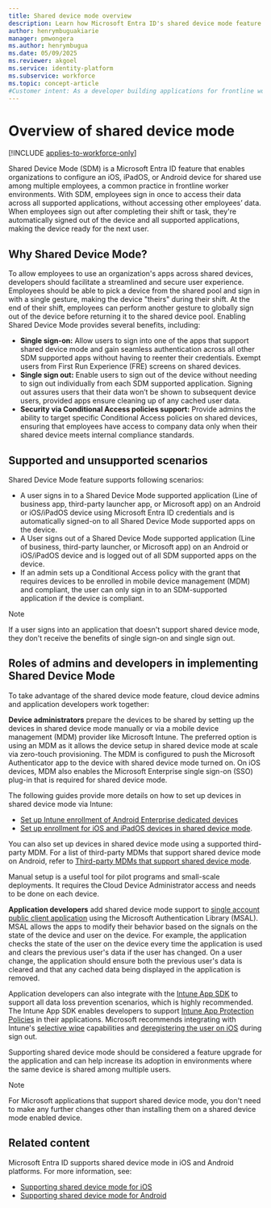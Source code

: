 ```yaml
---
title: Shared device mode overview
description: Learn how Microsoft Entra ID's shared device mode feature enables device sharing for your frontline workers.
author: henrymbuguakiarie
manager: pmwongera
ms.author: henrymbugua
ms.date: 05/09/2025
ms.reviewer: akgoel
ms.service: identity-platform
ms.subservice: workforce
ms.topic: concept-article
#Customer intent: As a developer building applications for frontline workers, I want to understand how to enable shared device mode in my apps using Microsoft Entra ID, so that I can provide a secure and optimized experience for users on shared Android and iOS devices.
---
```


# Overview of shared device mode

[!INCLUDE [applies-to-workforce-only](../external-id/includes/applies-to-workforce-only.md)]

Shared Device Mode (SDM) is a Microsoft Entra ID feature that enables organizations to configure an iOS, iPadOS, or Android device for shared use among multiple employees, a common practice in frontline worker environments. With SDM, employees sign in once to access their data across all supported applications, without accessing other employees’ data. When employees sign out after completing their shift or task, they're automatically signed out of the device and all supported applications, making the device ready for the next user.

## Why Shared Device Mode?

To allow employees to use an organization's apps across shared devices, developers should facilitate a streamlined and secure user experience. Employees should be able to pick a device from the shared pool and sign in with a single gesture, making the device "theirs" during their shift. At the end of their shift, employees can perform another gesture to globally sign out of the device before returning it to the shared device pool. Enabling Shared Device Mode provides several benefits, including:

- **Single sign-on:** Allow users to sign into one of the apps that support shared device mode and gain seamless authentication across all other SDM supported apps without having to reenter their credentials. Exempt users from First Run Experience (FRE) screens on shared devices. 
- **Single sign out:** Enable users to sign out of the device without needing to sign out individually from each SDM supported application. Signing out assures users that their data won’t be shown to subsequent device users, provided apps ensure cleaning up of any cached user data.
- **Security via Conditional Access policies support:** Provide admins the ability to target specific Conditional Access policies on shared devices, ensuring that employees have access to company data only when their shared device meets internal compliance standards.

## Supported and unsupported scenarios

Shared Device Mode feature supports following scenarios:

- A user signs in to a Shared Device Mode supported application (Line of business app, third-party launcher app, or Microsoft app) on an Android or iOS/iPadOS device using Microsoft Entra ID credentials and is automatically signed-on to all Shared Device Mode supported apps on the device.
- A User signs out of a Shared Device Mode supported application (Line of business, third-party launcher, or Microsoft app) on an Android or iOS/iPadOS device and is logged out of all SDM supported apps on the device.
- If an admin sets up a Conditional Access policy with the grant that requires devices to be enrolled in mobile device management (MDM) and compliant, the user can only sign in to an SDM-supported application if the device is compliant.

>[!Note]
> If a user signs into an application that doesn't support shared device mode, they don't receive the benefits of single sign-on and single sign out.

## Roles of admins and developers in implementing Shared Device Mode

To take advantage of the shared device mode feature, cloud device admins and application developers work together:

**Device administrators** prepare the devices to be shared by setting up the devices in shared device mode manually or via a mobile device management (MDM) provider like Microsoft Intune. The preferred option is using an MDM as it allows the device setup in shared device mode at scale via zero-touch provisioning. The MDM is configured to push the Microsoft Authenticator app to the device with shared device mode turned on. On iOS devices, MDM also enables the Microsoft Enterprise single sign-on (SSO) plug-in that is required for shared device mode. 

The following guides provide more details on how to set up devices in shared device mode via Intune:

- [Set up Intune enrollment of Android Enterprise dedicated devices](/mem/intune/enrollment/android-kiosk-enroll) 
- [Set up enrollment for iOS and iPadOS devices in shared device mode](/mem/intune/enrollment/automated-device-enrollment-shared-device-mode). 
    
You can also set up devices in shared device mode using a supported third-party MDM. For a list of third-party MDMs that support shared device mode on Android, refer to [Third-party MDMs that support shared device mode](/entra/identity-platform/msal-android-shared-devices#third-party-mdms-that-support-shared-device-mode).

Manual setup is a useful tool for pilot programs and small-scale deployments. It requires the Cloud Device Administrator access and needs to be done on each device.

**Application developers** add shared device mode support to [single account public client application](single-multi-account.md#single-account-public-client-application) using the Microsoft Authentication Library (MSAL). MSAL allows the apps to modify their behavior based on the signals on the state of the device and user on the device. For example, the application checks the state of the user on the device every time the application is used and clears the previous user's data if the user has changed. On a user change, the application should ensure both the previous user's data is cleared and that any cached data being displayed in the application is removed.

Application developers can also integrate with the [Intune App SDK](/mem/intune/developer/app-sdk) to support all data loss prevention scenarios, which is highly recommended. The Intune App SDK enables developers to support [Intune App Protection Policies](/mem/intune/apps/app-protection-policy) in their applications. Microsoft recommends integrating with Intune's [selective wipe](/mem/intune/developer/app-sdk-android-phase5#selective-wipe) capabilities and [deregistering the user on iOS](/mem/intune/developer/app-sdk-ios-phase1#deregister-user-accounts) during sign out.

Supporting shared device mode should be considered a feature upgrade for the application and can help increase its adoption in environments where the same device is shared among multiple users. 

>[!Note]
>For Microsoft applications that support shared device mode, you don't need to make any further changes other than installing them on a shared device mode enabled device. 

## Related content

Microsoft Entra ID supports shared device mode in iOS and Android platforms. For more information, see:

- [Supporting shared device mode for iOS](/entra/msal/objc/shared-devices-ios)
- [Supporting shared device mode for Android](msal-android-shared-devices.md)
